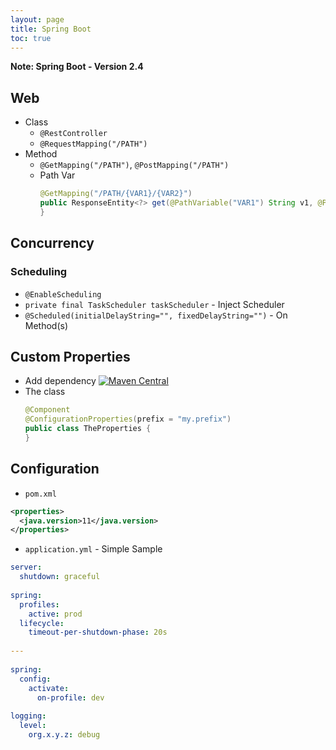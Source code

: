 ```yaml
---
layout: page
title: Spring Boot
toc: true
---
```


**Note: Spring Boot - Version 2.4**

## Web
- Class
  - `@RestController`
  - `@RequestMapping("/PATH")`
- Method
  - `@GetMapping("/PATH")`, `@PostMapping("/PATH")`
  - Path Var
    ```java
    @GetMapping("/PATH/{VAR1}/{VAR2}")
    public ResponseEntity<?> get(@PathVariable("VAR1") String v1, @PathVariable("VAR2") String v2) {
    }
    ```


## Concurrency

### Scheduling
- `@EnableScheduling`
- `private final TaskScheduler taskScheduler` - Inject Scheduler
- `@Scheduled(initialDelayString="", fixedDelayString="")` - On Method(s)


## Custom Properties
- Add dependency [![Maven Central](https://maven-badges.herokuapp.com/maven-central/org.springframework.boot/spring-boot-configuration-processor/badge.svg)](https://maven-badges.herokuapp.com/maven-central/org.springframework.boot/spring-boot-configuration-processor)
- The class
  ```java
  @Component
  @ConfigurationProperties(prefix = "my.prefix")
  public class TheProperties {
  }
  ```


## Configuration
- `pom.xml`

```xml
<properties>
  <java.version>11</java.version>
</properties>
```

- `application.yml` - Simple Sample

```yaml
server:
  shutdown: graceful
  
spring:
  profiles:
    active: prod
  lifecycle:
    timeout-per-shutdown-phase: 20s
  
---
  
spring:
  config:
    activate:
      on-profile: dev
  
logging:
  level:
    org.x.y.z: debug
```